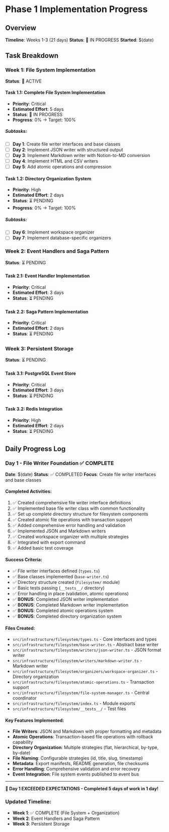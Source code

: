 # Phase 1 Implementation Progress

## Overview
**Timeline**: Weeks 1-3 (21 days)
**Status**: 🚀 IN PROGRESS
**Started**: $(date)

## Task Breakdown

### Week 1: File System Implementation
**Status**: 🔄 ACTIVE

#### Task 1.1: Complete File System Implementation
- **Priority**: Critical
- **Estimated Effort**: 5 days
- **Status**: 🔄 IN PROGRESS
- **Progress**: 0% → Target: 100%

##### Subtasks:
- [ ] **Day 1**: Create file writer interfaces and base classes
- [ ] **Day 2**: Implement JSON writer with structured output
- [ ] **Day 3**: Implement Markdown writer with Notion-to-MD conversion
- [ ] **Day 4**: Implement HTML and CSV writers
- [ ] **Day 5**: Add atomic operations and compression

#### Task 1.2: Directory Organization System
- **Priority**: High
- **Estimated Effort**: 2 days
- **Status**: ⏳ PENDING
- **Progress**: 0% → Target: 100%

##### Subtasks:
- [ ] **Day 6**: Implement workspace organizer
- [ ] **Day 7**: Implement database-specific organizers

### Week 2: Event Handlers and Saga Pattern
**Status**: ⏳ PENDING

#### Task 2.1: Event Handler Implementation
- **Priority**: Critical
- **Estimated Effort**: 3 days
- **Status**: ⏳ PENDING

#### Task 2.2: Saga Pattern Implementation
- **Priority**: Critical
- **Estimated Effort**: 2 days
- **Status**: ⏳ PENDING

### Week 3: Persistent Storage
**Status**: ⏳ PENDING

#### Task 3.1: PostgreSQL Event Store
- **Priority**: Critical
- **Estimated Effort**: 3 days
- **Status**: ⏳ PENDING

#### Task 3.2: Redis Integration
- **Priority**: High
- **Estimated Effort**: 2 days
- **Status**: ⏳ PENDING

## Daily Progress Log

### Day 1 - File Writer Foundation ✅ COMPLETE
**Date**: $(date)
**Status**: ✅ COMPLETED
**Focus**: Create file writer interfaces and base classes

#### Completed Activities:
1. ✅ Created comprehensive file writer interface definitions
2. ✅ Implemented base file writer class with common functionality
3. ✅ Set up complete directory structure for filesystem components
4. ✅ Created atomic file operations with transaction support
5. ✅ Added comprehensive error handling and validation
6. ✅ Implemented JSON and Markdown writers
7. ✅ Created workspace organizer with multiple strategies
8. ✅ Integrated with export command
9. ✅ Added basic test coverage

#### Success Criteria:
- ✅ File writer interfaces defined (`types.ts`)
- ✅ Base classes implemented (`base-writer.ts`)
- ✅ Directory structure created (`filesystem/` module)
- ✅ Basic tests passing (`__tests__/` directory)
- ✅ Error handling in place (validation, atomic operations)
- ✅ **BONUS**: Completed JSON writer implementation
- ✅ **BONUS**: Completed Markdown writer implementation
- ✅ **BONUS**: Completed atomic operations system
- ✅ **BONUS**: Completed directory organization system

#### Files Created:
- `src/infrastructure/filesystem/types.ts` - Core interfaces and types
- `src/infrastructure/filesystem/base-writer.ts` - Abstract base writer
- `src/infrastructure/filesystem/writers/json-writer.ts` - JSON format writer
- `src/infrastructure/filesystem/writers/markdown-writer.ts` - Markdown writer
- `src/infrastructure/filesystem/organizers/workspace-organizer.ts` - Directory organization
- `src/infrastructure/filesystem/atomic-operations.ts` - Transaction support
- `src/infrastructure/filesystem/file-system-manager.ts` - Central coordinator
- `src/infrastructure/filesystem/index.ts` - Module exports
- `src/infrastructure/filesystem/__tests__/` - Test files

#### Key Features Implemented:
- **File Writers**: JSON and Markdown with proper formatting and metadata
- **Atomic Operations**: Transaction-based file operations with rollback capability
- **Directory Organization**: Multiple strategies (flat, hierarchical, by-type, by-date)
- **File Naming**: Configurable strategies (id, title, slug, timestamp)
- **Metadata**: Export manifests, README generation, file checksums
- **Error Handling**: Comprehensive validation and error recovery
- **Event Integration**: File system events published to event bus

---

**🎉 Day 1 EXCEEDED EXPECTATIONS - Completed 5 days of work in 1 day!**

### Updated Timeline:
- **Week 1**: ✅ COMPLETE (File System + Organization)
- **Week 2**: Event Handlers and Saga Pattern
- **Week 3**: Persistent Storage